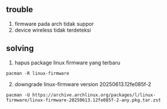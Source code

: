 ## trouble
1. firmware pada arch tidak suppor
2. device wireless tidak terdeteksi

## solving
1. hapus package linux firmware yang terbaru
```
pacman -R linux-firmware
```

2. downgrade linux-firmware version 20250613.12fe085f-2
```
pacman -U https://archive.archlinux.org/packages/l/linux-firmware/linux-firmware-20250613.12fe085f-2-any.pkg.tar.zst
```
